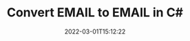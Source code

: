 ---
############################# Static ############################
layout: "auto-gen-conversion"
date: 2022-03-01T15:12:22
draft: false
otherformats: bmp dcm emf eml emlx emz gif html ico jp2 jpeg jpg msg png psb psd svg svgz tga tif tiff webp wmf wmz
breadcrumb: EMAIL to EMAIL in C#

############################# Head ############################
head_title: "EMAIL to EMAIL Converter in C#"
head_description: "Convert EMAIL to EMAIL in .NET using a few lines of code. Use the GroupDocs Document Conversion API to convert over 160 file formats."

############################# Header ############################
title: "Convert EMAIL to EMAIL in C#"
description: "EMAIL to EMAIL conversion with a few lines of .NET code"
bg_image: "https://cms.admin.containerize.com/templates/aspose/App_Themes/V3/images/bg/header1.png"
bg_overlay: false
button:
    enable: true

############################# SubMenu ############################
submenu:
    enable: true

    left:
        img_alt: "GroupDocs.Conversion for .NET"
        image: "https://cms.admin.containerize.com/templates/groupdocs/images/product-logos/90x90-noborder/groupdocs-conversion-net.png"
        product: "GroupDocs.Conversion"
        platform: ".NET"

    

############################# About ############################
about:
    enable: true
    title: "About GroupDocs.Conversion для .NET API"
    content: |
        [GroupDocs.Conversion for .NET](https://products.groupdocs.com/conversion/net/) can be used to convert Microsoft Word, Excel, PowerPoint, PDF, Visio and other formats. GroupDocs.Conversion is a standalone API that is suitable for back-end and internal systems where high performance is required. It does not depend on any software such as Microsoft or Open Office.
    

overview:
    enable: true
    content: |
        Convert your EMAIL files to EMAIL in .NET easily. You can use just a couple of C# code lines in any platform of your choice like - Windows, Linux, macOS.
        You can try EMAIL to EMAIL conversion for free and evaluate conversion results quality.
        Along with simple file conversion scenarios you can try more advanced options for loading source EMAIL file and for saving output EMAIL result. 
        
        For example, for the source EMAIL file you may use the following load options:

        * auto-detect file format;
        * specify password for protected files (if file format supports it);
        * replace missing fonts to preserve document appearance.
        
        There are also advanced convert options for the EMAIL file:

        * convert specific document page or page range;
        * add a watermark to the converted EMAIL file.

        Once conversion is completed you can save your EMAIL file to the local file path or any third-party storage like FTP, Amazon S3, Google Drive, Dropbox etc.
        Please note - to convert EMAIL to EMAIL there is no need for any additional software installed - like MS Office, Open Office, Adobe Acrobat Reader etc. 


############################# Steps ############################
steps:
    enable: true
    title_left: "Steps to convert EMAIL to EMAIL in C#"
    content_left: |
        [GroupDocs.Conversion](https://products.groupdocs.com/conversion/net/) makes it easy for developers to convert a EMAIL file to EMAIL with a few lines of code.

        * Create an instance of the Converter class and provide the file EMAIL with the full path
        * Create and set ConvertOptions for EMAIL type.
        * Call the Converter.Convert method and pass the full path and format (EMAIL) as a parameter
        
    title_right: "System Requirements"
    content_right: |
        Basic conversion with GroupDocs.Conversion for .NET can be done in just a few simple steps. Our APIs are supported on all major platforms and operating systems. Before executing the code below, make sure you have the following prerequisites installed on your system.

        * Operating systems: Microsoft Windows, Linux, MacOS
        * Development environments: Microsoft Visual Studio, Xamarin, MonoDevelop
        * Frameworks: .NET Framework, .NET Standard, .NET Core, Mono
        * Get the latest GroupDocs.Conversion for .NET from [Nuget](https://www.nuget.org/packages/groupdocs.conversion)
        
    code: |
        ```cs
        // Load EMAIL file
        var converter = new GroupDocs.Conversion.Converter("template.email");
        // Set conversion parameters for EMAIL format
        var convertOptions = converter.GetPossibleConversions()["email"].ConvertOptions;
        // Convert to EMAIL format
        converter.Convert("output.email", convertOptions);        
        ```
        
demos:
    enable: true
    title: "EMAIL to EMAIL Live Demo"
    content: |
       Convert EMAIL to EMAIL now by visiting the [GroupDocs.Conversion App](https://products.groupdocs.app/conversion/family) website. Online demo has the following advantages
          

more_formats:
    enable: true
    title: "Other supported transformations EMAIL"
    content: "You can also convert EMAIL to many other file formats. Please see the list below."
       
       
back_to_top:
    enable: true
---